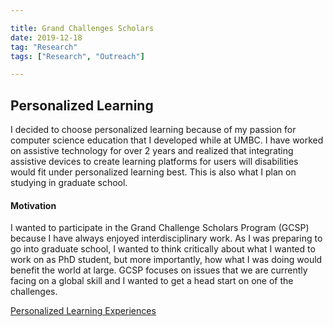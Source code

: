```yaml
---

title: Grand Challenges Scholars
date: 2019-12-18
tag: "Research"
tags: ["Research", "Outreach"]

---
```

## Personalized Learning ##
I decided to choose personalized learning because of my passion for computer science education that I developed while at UMBC. I have worked on assistive technology for over 2 years and realized that integrating assistive devices to create learning platforms for users will disabilities would fit under personalized learning best. This is also what I plan on studying in graduate school.

#### Motivation

I wanted to participate in the Grand Challenge Scholars Program (GCSP) because I have always enjoyed interdisciplinary work. As I was preparing to go into graduate school, I wanted to think critically about what I wanted to work on as PhD student, but more importantly, how what I was doing would benefit the world at large. GCSP focuses on issues that we are currently facing on a global skill and I wanted to get a head start on one of the challenges.

[Personalized Learning Experiences](http://engineeringchallenges.org/GrandChallengeScholarsProgram.aspx)
